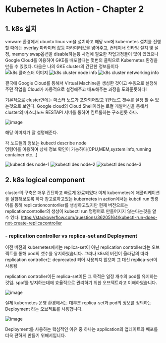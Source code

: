 # Kubernetes In Action - Chapter 2
## 1. k8s 설치
vmware 환경에서 ubunto linux vm을 설치하고 해당 vm에 kubernetes 설치를 진행할 때에는 overlay 파라미터 값등 파라미터값을 넣어주고, 컨테이너 런타임 설치 및 설정, memory swap옵션을 disable하는등 사전에 필요한 작업과정들이 많이 있었으나 Google Cloud를 이용하여 GKE를 배포할때는 몇번의 클릭으로 Kubernetes 환경을 만들 수 있었다.
다음은 나의 GKE cluster의 간단한 정보들이다
![k8s 클러스터 이미지](https://user-images.githubusercontent.com/98390642/151022339-a28c9508-cd96-48d7-8422-3e6bd28e0b8e.png)
![k8s cluster node info](https://user-images.githubusercontent.com/98390642/151022362-753b2f02-2c1a-46d1-8813-c5d16cecaedb.png)
![k8s cluster networking info](https://user-images.githubusercontent.com/98390642/151022371-caf36ed0-66fe-4a61-b57a-cb0687526278.png)

결국에 Google Cloud를 통해서 Virtual Machine을 생성한 것이고 수동으로 설정해주던 작업을 Cloud가 자동적으로 설정해주고 배포해주는 과정을 도와준듯하다!

기본적으로 cluster안에는 마스터 노드가 포함되어있고 워커노드 갯수를 설정 할 수 있는것으로 보인다.
 Google cloud의 Cloud Shell이라는 로컬 개발머신을 통해서 cluster의 마스터노드 RESTAPI 서버를 통하여 컨트롤하는 구조인듯 하다.
 
![image](https://user-images.githubusercontent.com/98390642/151024097-2258683d-4ed7-4117-b1a7-7a9e7567c253.png)

해당 이미지가 잘 설명해준다.

각 노드들의 정보는 
kubectl describe node <node-name>  
명령어를 이용하여 상세 정보 확인이 가능하다(CPU,MEM,system info,running container etc...)

![kubectl des node-1](https://user-images.githubusercontent.com/98390642/151025088-9af900de-341e-4d99-89b1-43d5660f23cc.png)
![kubectl des node-2](https://user-images.githubusercontent.com/98390642/151025091-c3eb7f7b-3d25-4d61-81c6-de7095a7f09b.png)
![kubectl des node-3](https://user-images.githubusercontent.com/98390642/151025093-363f2927-7408-42f6-b9e8-784c4b6d2c23.png)

## 2.  k8s logical component
cluster의 구축은 매우 간단하고 빠르게 완료되었다 이제 kubernetes에 애플리케이션을 실행해보도록 하자
참고로하고있는 kubernetes in action에서는 kubctl run 명령어를 통해 replicationcontorller를 생성하고있지만
  현재 버전으로는 replicationcontroller의 생성이 kubectl run 명령어로 만들어지지 않는다는것을 알 수 있다.
  https://stackoverflow.com/questions/36205164/kubectl-run-does-not-create-replicacontroller
  
### - replication controller vs replica-set and Deployment
 이전 버전의 kubernetes에서는 replica-set이 아닌 replication controller라는 오브젝트를 통해 pod의 갯수를 유지하였습니다.
 그러나 k8s의 버전이 올라감의 따라 replication controller는 deprecated 되어 사용되지 않으며 그 대신 replica-set이 사용됨
 
 replication controller이든 replica-set이든 그 목적은 일정 개수의 pod를 유지하는 것임.
 spof를 방지하는데에 효율적으로 관리하기 위한 오브젝트라고 이해하였습니다.
 
 ![image](https://user-images.githubusercontent.com/98390642/151136605-477fc989-36d7-4d42-943e-48ee11d458c6.png)

 
 실제 kubernetes 운영 환경에서는 대부분 replica-set과 pod의 정보를 정의하는 Deployment 라는 오브젝트를 사용합니다.
 
 ![image](https://user-images.githubusercontent.com/98390642/151137155-2e7a4fae-6613-44ac-916c-2afdd08dbdc7.png)

 Deployment를 사용하는 핵심적인 이유 중 하나는 application의 업데이트와 배포를 더욱 편하게 만들기 위해서입니다.
  

